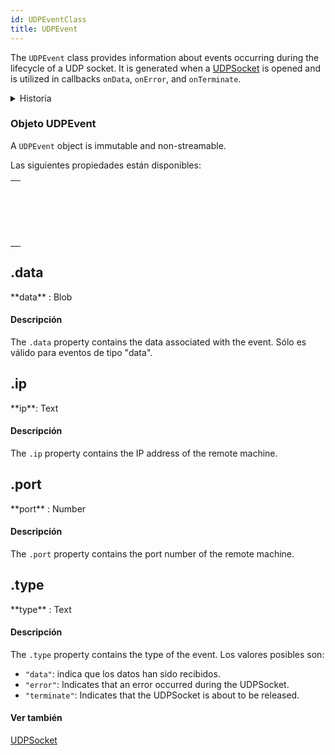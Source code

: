 ```yaml
---
id: UDPEventClass
title: UDPEvent
---
```


The `UDPEvent` class provides information about events occurring during the lifecycle of a UDP socket. It is generated when a [UDPSocket](UDPSocketClass.md) is opened and is utilized in callbacks `onData`, `onError`, and `onTerminate`.

<details><summary>Historia</summary>

| Lanzamiento | Modificaciones |
| ----------- | -------------- |
| 20 R10      | Clase añadida  |

</details>

### Objeto UDPEvent

A `UDPEvent` object is immutable and non-streamable.

Las siguientes propiedades están disponibles:

|                                                                                             |
| ------------------------------------------------------------------------------------------- |
| [<!-- INCLUDE #UDPEvent.data.Syntax -->](#data)<br/><!-- INCLUDE #UDPEvent.data.Summary --> |
| [<!-- INCLUDE #UDPEvent.ip.Syntax -->](#ip)<br/><!-- INCLUDE #UDPEvent.ip.Summary -->       |
| [<!-- INCLUDE #UDPEvent.port.Syntax -->](#port)<br/><!-- INCLUDE #UDPEvent.port.Summary --> |
| [<!-- INCLUDE #UDPEvent.type.Syntax -->](#type)<br/><!-- INCLUDE #UDPEvent.type.Summary --> |

<!-- REF #UDPEvent.data.Desc -->

## .data

<!-- REF #UDPEvent.data.Syntax -->**data** : Blob<!-- END REF -->

#### Descripción

The `.data` property contains <!-- REF #UDPEvent.data.Summary -->the data associated with the event<!-- END REF -->. Sólo es válido para eventos de tipo "data".

<!-- END REF -->

<!-- REF #UDPEvent.ip.Desc -->

## .ip

<!-- REF #UDPEvent.ip.Syntax -->**ip**: Text<!-- END REF -->

#### Descripción

The `.ip` property contains <!-- REF #UDPEvent.ip.Summary -->the IP address of the remote machine<!-- END REF -->.

<!-- END REF -->

<!-- REF #UDPEvent.port.Desc -->

## .port

<!-- REF #UDPEvent.port.Syntax -->**port** : Number<!-- END REF -->

#### Descripción

The `.port` property contains <!-- REF #UDPEvent.port.Summary -->the port number of the remote machine<!-- END REF -->.

<!-- END REF -->

<!-- REF #UDPEvent.type.Desc -->

## .type

<!-- REF #UDPEvent.type.Syntax -->**type** : Text<!-- END REF -->

#### Descripción

The `.type` property contains <!-- REF #UDPEvent.type.Summary -->the type of the event<!-- END REF -->. Los valores posibles son:

- `"data"`: indica que los datos han sido recibidos.
- `"error"`: Indicates that an error occurred during the UDPSocket.
- `"terminate"`: Indicates that the UDPSocket is about to be released.

<!-- END REF -->

#### Ver también

[UDPSocket](UDPSocketClass.md)